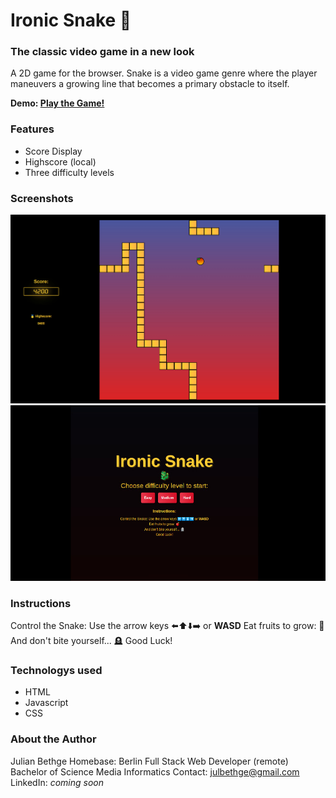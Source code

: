 # Ironic Snake 🐉 

### The classic video game in a new look

A 2D game for the browser. Snake is a video game genre where the player maneuvers a growing line that becomes a primary obstacle to itself.

**Demo: [Play the Game!](https://julianbrandon.github.io/ironic-snake/)**

### Features
- Score Display
- Highscore (local)
- Three difficulty levels

### Screenshots

![Screenshot](./images/screen.jpg)
![start screen](./images/start.jpg)

### Instructions

Control the Snake: Use the arrow keys ⬅️⬆️⬇️➡️ or **WASD**
Eat fruits to grow: 🍎
And don't bite yourself... 🪦
Good Luck!

### Technologys used
- HTML
- Javascript
- CSS


### About the Author
Julian Bethge
Homebase: Berlin
Full Stack Web Developer (remote)
Bachelor of Science Media Informatics
Contact: <julbethge@gmail.com>
LinkedIn: *coming soon*

